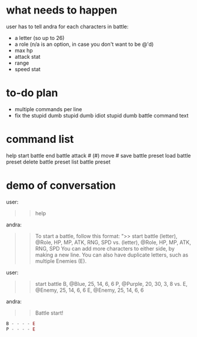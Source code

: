 # what needs to happen

user has to tell andra for each characters in battle:
- a letter (so up to 26)
- a role (n/a is an option, in case you don't want to be @'d)
- max hp
- attack stat
- range
- speed stat

# to-do plan

- multiple commands per line
- fix the stupid dumb stupid dumb idiot stupid dumb battle command text

# command list

help
start battle
end battle
attack # (#)
move #
save battle preset
load battle preset
delete battle preset
list battle preset

# demo of conversation

user:
>> help

andra:
>> To start a battle, follow this format:
">> start battle
(letter), @Role, HP, MP, ATK, RNG, SPD
vs.
(letter), @Role, HP, MP, ATK, RNG, SPD
>> You can add more characters to either side, by making a new line.
>> You can also have duplicate letters, such as multiple Enemies (E).

user:
>> start battle
B, @Blue, 25, 14, 6, 6
P, @Purple, 20, 30, 3, 8
vs.
E, @Enemy, 25, 14, 6, 6
E, @Enemy, 25, 14, 6, 6

andra:
>> Battle start!
```js
B - - - - E
P - - - - E
```